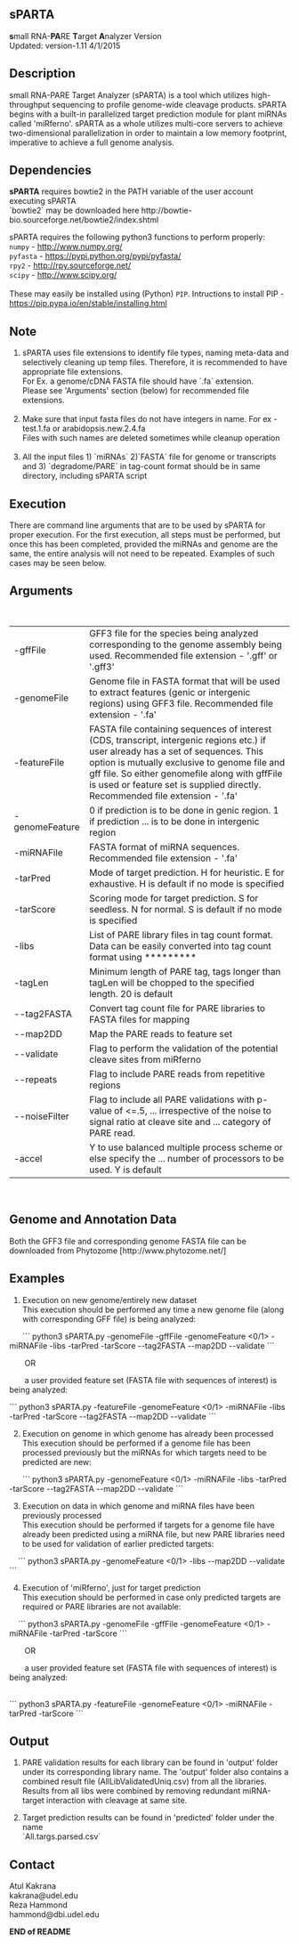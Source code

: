 <html>
<body>
<h2>sPARTA</h2>
<b>s</b>mall RNA-<b>PA</b>RE <b>T</b>arget <b>A</b>nalyzer Version<br> 
Updated: version-1.11 4/1/2015
<h2><b>Description</b></h2>
<p>small RNA-PARE Target Analyzer (sPARTA) is a tool which utilizes
high-throughput sequencing to profile genome-wide cleavage products.
sPARTA begins with a built-in parallelized target prediction module for plant
miRNAs called 'miRferno'. sPARTA as a whole utilizes multi-core servers to
achieve two-dimensional parallelization in order to maintain a low memory
footprint, imperative to achieve a full genome analysis. </p>
<h2><b>Dependencies</b></h2>
<b>sPARTA</b> requires bowtie2 in the PATH variable of the user account executing sPARTA<br>
</body>
</html>
`bowtie2` <html><body>may be downloaded here http://bowtie-bio.sourceforge.net/bowtie2/index.shtml<br>

sPARTA requires the following python3 functions to perform properly:<br></body></html>
`numpy` - <html><body>http://www.numpy.org/<br></body></html>
`pyfasta` - <html><body>https://pypi.python.org/pypi/pyfasta/<br></body></html>
`rpy2` - <html><body>http://rpy.sourceforge.net/<br></body></html>
`scipy` - <html><body>http://www.scipy.org/<br>
<br>
These may easily be installed using (Python) </body></html>`PIP`. <html><body>Intructions to install PIP - https://pip.pypa.io/en/stable/installing.html<br>
<h2><b>Note</b></h2>
<ol>
<li>sPARTA uses file extensions to identify file types, naming meta-data and selectively cleaning up temp files. Therefore, it is recommended to have appropriate file extensions.<br>
For Ex. a genome/cDNA FASTA file should have `.fa` extension.<br>
Please see 'Arguments' section (below) for recommended file extensions.</li><br>
<li>Make sure that input fasta files do not have integers in name. For ex - test.1.fa or arabidopsis.new.2.4.fa<br>
Files with such names are deleted sometimes while cleanup operation</li><br>
<li>All the input files 1) </body></html>`miRNAs` 2)`FASTA` file for genome or transcripts and 3) `degradome/PARE` in tag-count format should be in same directory, including sPARTA script</li>
</ol>
<h2><b>Execution</b></h2>
<p>There are command line arguments that are to be used by sPARTA for proper
execution. For the first execution, all steps must be performed, but
once this has been completed, provided the miRNAs and genome are the same,
the entire analysis will not need to be repeated. Examples of such cases
may be seen below.</p>
<h2><b>Arguments</b></h2><br>
<table border="0" class="nothing">
<tr>
<td>-gffFile</td>        
<td>GFF3 file for the species being analyzed corresponding  to the genome assembly being used. Recommended file
 extension - '.gff' or '.gff3'</td>
</tr>
<tr>
<td>-genomeFile</td>      
<td>Genome file in FASTA format that will be used to extract features (genic or intergenic regions) using GFF3 file.
Recommended file extension - '.fa'</td>
</tr>
<td>-featureFile</td>
<td>FASTA file containing sequences of interest (CDS, transcript,
 intergenic regions etc.) if user already has a set of
 sequences. This option is mutually exclusive to genome file and
gff file. So either genomefile along with gffFile is used or
 feature set is supplied directly. Recommended file extension - '.fa'</td>
</tr>
<tr><td>-genomeFeature</td>
<td>0 if prediction is to be done in genic region. 1 if prediction
... is to be done in intergenic region</td>
</tr>
<tr><td>-miRNAFile</td><td> FASTA format of miRNA sequences. Recommended file extension - '.fa'</td></tr>
<tr><td>-tarPred</td><td>Mode of target prediction. H for heuristic. E for exhaustive.
 H is default if no mode is specified</td></tr>
<tr><td>-tarScore</td><td>Scoring mode for target prediction. S for seedless. N for
normal. S is default if no mode is specified</td></tr>
<tr><td>-libs</td><td> List of PARE library files in tag count format. Data can be
 easily converted into tag count format using *********</td></tr>
<tr><td>-tagLen</td>       
<td> Minimum length of PARE tag, tags longer than tagLen will be
chopped to the specified length. 20 is default</td></tr>
<tr><td>--tag2FASTA</td>  
<td>Convert tag count file for PARE libraries to FASTA files for
mapping</td></tr>
<tr><td>--map2DD</td>
<td> Map the PARE reads to feature set</td>
<tr><td>--validate</td> 
<td>Flag to perform the validation of the potential cleave sites
 from miRferno</td></tr>
<tr><td>--repeats</td>      
<td> Flag to include PARE reads from repetitive regions</th></td></tr>
<tr><td>--noiseFilter</td>
<td> Flag to include all PARE validations with p-value of <=.5,
...             irrespective of the noise to signal ratio at cleave site and
...             category of PARE read.</td></tr>
<tr><td>-accel</td> 
<td>Y to use balanced multiple process scheme or else specify the
...             number of processors to be used. Y is default</td></tr>
</table>
<br>
<h2><b>Genome and Annotation Data</b></h2>
Both the GFF3 file and corresponding genome FASTA file can be downloaded from
Phytozome [http://www.phytozome.net/]<br>

<h2><b>Examples</b></h2>
<ol start = "1">
<li>Execution on new genome/entirely new dataset<br>
This execution should be performed any time a new genome file (along with corresponding GFF file) is being analyzed:</li>
</ol>
&nbsp;&nbsp;&nbsp;&nbsp;&nbsp;
</body>
</html>
```
python3 sPARTA.py -genomeFile <genomeFile.fa> -gffFile <GFF3file> -genomeFeature <0/1> -miRNAFile <miRNAFile.fa> -libs <Lib_A.txt Lib_B.txt> -tarPred -tarScore --tag2FASTA --map2DD --validate
```
<html>
<body>

&nbsp;&nbsp;&nbsp;&nbsp;&nbsp;&nbsp;&nbsp;OR<br>

&nbsp;&nbsp;&nbsp;&nbsp;&nbsp;&nbsp;&nbsp;a user provided feature set (FASTA file with sequences of interest) is being analyzed:
&nbsp;&nbsp;&nbsp;&nbsp;&nbsp;
</body>
</html>
```
python3 sPARTA.py -featureFile <featureFile.fa> -genomeFeature <0/1> -miRNAFile <miRNAFile.fa> -libs <Lib_A.txt Lib_B.txt> -tarPred -tarScore --tag2FASTA --map2DD --validate
```
<html>
<body>
<ol start="2">
<li>Execution on genome in which genome has already been processed<br>
This execution should be performed if a genome file has been processed previously but the miRNAs for which targets need to be predicted are new:</li>
</ol>
&nbsp;&nbsp;&nbsp;&nbsp;&nbsp;
</body>
</html>
```
python3 sPARTA.py -genomeFeature <0/1> -miRNAFile <miRNAFile.fa> -libs <Lib_A.txt Lib_B.txt> -tarPred -tarScore --tag2FASTA --map2DD --validate</li>
```
<html>
<body>
<ol start="3">
<li>Execution on data in which genome and miRNA files have been previously processed<br>
This execution should be performed if targets for a genome file have already been predicted using a miRNA file, but new PARE libraries need to be used for validation of earlier predicted targets:</li>
</ol>
&nbsp;&nbsp;&nbsp;
</body>
</html>
```
python3 sPARTA.py -genomeFeature <0/1> -libs <Lib_C.txt Lib_D.txt> --map2DD --validate<br>
```
<html>
<body>
<ol start="4"><li>Execution of 'miRferno', just for target prediction<br>
This execution should be performed in case only predicted targets are required or PARE libraries are not available:</li>
</ol>
&nbsp;&nbsp;&nbsp;
</body>
</html>
```
python3 sPARTA.py -genomeFile <genomeFile.fa> -gffFile <GFF3file> -genomeFeature <0/1> -miRNAFile <miRNAFile.fa> -tarPred -tarScore
```
<html>
<body>

&nbsp;&nbsp;&nbsp;&nbsp;&nbsp;&nbsp;&nbsp;OR<br>

&nbsp;&nbsp;&nbsp;&nbsp;&nbsp;&nbsp;&nbsp;a user provided feature set (FASTA file with sequences of interest) is being analyzed:<br>&nbsp;&nbsp;&nbsp;
</body>
</html>
```
python3 sPARTA.py -featureFile <featureFile.fa> -genomeFeature <0/1> -miRNAFile <miRNAFile.fa> -tarPred -tarScore
```
<html>
<body>
<h2><b>Output</b></h2>
<ol>
<li><p>PARE validation results for each library can be found in 'output' folder<br>
    under its corresponding library name. The 'output' folder also contains a combined result file (AllLibValidatedUniq.csv) from all the libraries.<br>
    Results from all libs were combined by removing redundant miRNA-target interaction with cleavage at same site.</p></li>
<li><p>Target prediction results can be found in 'predicted' folder under the name<br>
`All.targs.parsed.csv`</p></li>
</ol>

<h2><b>Contact</b></h2>
Atul Kakrana<br>
kakrana@udel.edu<br>
Reza Hammond<br>
hammond@dbi.udel.edu<br>

<b>END of README</b>
</body>
</html>


